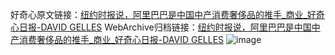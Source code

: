 好奇心原文链接：[纽约时报说，阿里巴巴是中国中产消费奢侈品的推手_商业_好奇心日报-DAVID GELLES](https://www.qdaily.com/articles/2323.html)
WebArchive归档链接：[纽约时报说，阿里巴巴是中国中产消费奢侈品的推手_商业_好奇心日报-DAVID GELLES](http://web.archive.org/web/20190623151037/https://www.qdaily.com/articles/2323.html)
![image](http://ww3.sinaimg.cn/large/007d5XDply1g3v682fktaj30u053p4qq)